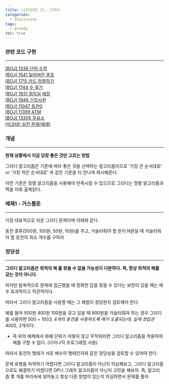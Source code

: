 ```yaml
---
title: \[이코테] 2\. 그리디
categories: 
  - thisiscote
tags: 
  - greedy
toc: true
---
```


### 관련 코드 구현

---

[[BOJ] 1336 단어 수학](http://akgop.github.io/boj/BOJ1336/)<br>
[[BOJ] 1541 잃어버린 괄호](http://akgop.github.io/boj/BOJ1541/)<br>
[[BOJ] 1715 카드 정렬하기](http://akgop.github.io/boj/BOJ1715/)<br>
[[BOJ] 1744 수 묶기](http://akgop.github.io/boj/BOJ1744/)<br>
[[BOJ] 1931 회의실 배정](http://akgop.github.io/boj/BOJ1931/)<br>
[[BOJ] 1946 신입사원](http://akgop.github.io/boj/BOJ1946/)<br>
[[BOJ] 11047 동전0](http://akgop.github.io/boj/BOJ11047/)<br>
[[BOJ] 11399 ATM](http://akgop.github.io/boj/BOJ11399/)<br>
[[BOJ] 13305 주유소](http://akgop.github.io/boj/BOJ13305/)<br>
[[이코테] 실전 문제(예제)](http://akgop.github.io/thisiscote/thisiscote_21/)

### 개념

---

**현재 상황에서 지금 당장 좋은 것만 고르는 방법**

그리디 알고리즘은 기준에 따라 좋은 것을 선택하는 알고리즘이므로 '가장 큰 순서대로' or '가장 작은 순서대로' 와 같은 기준을 티 안나게 제시해준다. 

이런 기준은 정렬 알고리즘을 사용해야 만족시킬 수 있으므로 그리디는 정렬 알고리즘과 짝을 이뤄 출제된다.

### 예제1 - 거스름돈

---

가장 대표적으로 쉬운 그리디 문제이며 아래와 같다.

동전 종류(500원, 100원, 50원, 10원)를 주고, 거슬러줘야 할 돈이 N원일 때 거슬러줘야 할 동전의 최소 개수를 구하라

### 정당성

---

**그리디 알고리즘은 최적의 해 를 찾을 수 없을 가능성이 다분하다. 즉, 항상 최적의 해를 갖는 것이 아니다.**

하지만 탐욕적으로 문제에 접근했을 때 정확한 답을 찾을 수 있다는 보장이 있을 때는 매우 효과적이고 직관적이다.

따라서 그리디 알고리즘을 사용할 때는 그 해법이 정당한지 검토해야 한다.

예를 들어 500원 400원 100원을 갖고 있을 때 800원을 거슬러줘야 하는 경우 그리디를 사용하면 500 + 100*3, 4개의 동전을 사용하도록 해가 도출되는데, 실제 정답은 400*2, 2개이다.

- 즉 위의 예제에서 화폐 단위가 저렇지 않고 무작위라면 그리디 알고리즘을 적용하여 해를 구할 수 없다. (다이나믹 프로그래밍 사용)

따라서 동전의 형태가 서로 배수의 형태인지와 같은 정당성을 검토할 수 있어야 한다.

문제 유형을 파악하기 어렵다면 그리디 알고리즘이 아닌지 의심해보고, 그리디 알고리즘으로도 해결하기 어렵다면 DP나 그래프 알고리즘이 아닌지 고민을 해보자. 즉, 알고리즘 몇 개를 머리속에 넣어놓고 항상 다른 방법이 있는지 의심하면서 문제를 풀자